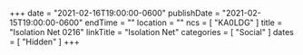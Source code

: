 +++
date = "2021-02-16T19:00:00-0600"
publishDate = "2021-02-15T19:00:00-0600"
endTime = ""
location = ""
ncs = [ "KA0LDG" ]
title = "Isolation Net 0216"
linkTitle = "Isolation Net"
categories = [ "Social" ]
dates = [ "Hidden" ]
+++
